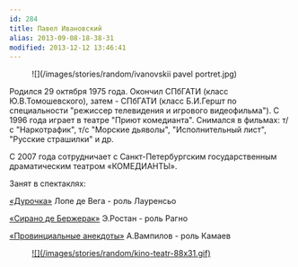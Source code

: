 ```yaml
---
id: 284
title: Павел Ивановский
alias: 2013-09-08-18-38-31
modified: 2013-12-12 13:46:41
---
```


<figure>
![](/images/stories/random/ivanovskii pavel portret.jpg)
</figure>

Родился 29 октября 1975 года. Окончил СПбГАТИ (класс Ю.В.Томошевского), затем - СПбГАТИ (класс Б.И.Гершт по специальности "режиссер телевидения и игрового видеофильма"). С 1996 года играет в театре "Приют комедианта". Снимался в фильмах: т/с "Наркотрафик", т/с "Морские дьяволы", "Исполнительный лист", "Русские страшилки" и др.

С 2007 года сотрудничает с Санкт-Петербургским государственным драматическим театром «КОМЕДИАНТЫ».

Занят в спектаклях:

[«Дурочка»](44-dyrochka.html) Лопе де Вега - роль Лауренсьо

[«Сирано де Бержерак»](60-sirano-de-bergerak.html) Э.Ростан - роль Рагно

[«Провинциальные анекдоты»](71-anekdoti.html) А.Вампилов - роль Камаев

<figure><a href="http://www.kino-teatr.ru/kino/acter/m/ros/5926/bio/">
![](/images/stories/random/kino-teatr-88x31.gif)
</a></figure>

